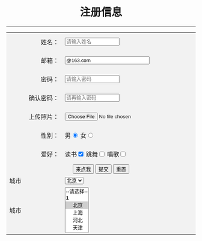 
<!DOCTYPE html>
<html>
<head>
	<title>表单元素</title>
	<meta http-equiv="Content-Type" content="text/html; charset=utf-8" />
</head>
<body>

<h1 align="center">注册信息</h1>
<hr color="#336699" />

<form action="action.php" method="get">
		
<table  cellspacing="0" align="center" width="600px" bgcolor="#f2f2f2" >
		
       
<tr>
   <td align="right" height="50px" width="200px">姓名：</td>
   <td align="left" width="400px"><input type="text" name="username" maxlength="5" size="15"  placeholder="请输入姓名"/></td>
</tr>
<tr>
   <td align="right" height="50px">邮箱：</td>
   <td align="left"><input type="text" name="email" maxlength="15" size="25" value="@163.com" /></td>
</tr>
<tr>
   <td align="right" height="50px">密码：</td>
   <td align="left"><input type="password" name="pwd" maxlength="8" size="15"  placeholder="请输入密码"/></td>
</tr>
<tr>
   <td align="right" height="50px">确认密码：</td>
   <td align="left"><input type="password" name="pwd" maxlength="8" size="15" placeholder="请再输入密码"/></td>
</tr>
<tr>
   <td align="right" height="50px">上传照片：</td>
   <td align="left"><input type="file" name="pic" /></td>
</tr>
<tr>
  <td align="right" height="50px">性别：</td>
   <td align="left">男<input type="radio" name="sex" value="man" checked/>
       女<input type="radio" name="sex" value="woman"/>
   </td>
</tr>
<tr>
   <td align="right"  height="50px">爱好：</td>
   <td align="left">读书<input type="checkbox" name="hobby" value="read" checked/>
       跳舞<input type="checkbox" name="hobby" value="dance"/>
       唱歌<input type="checkbox" name="hobby" value="sing"/>  
   </td>
</tr>
<tr >
   <td colspan="2" align="center" height="30px">
	    <input type="button" name="button" value="来点我"/> 
			<input type="submit" name="submit" value="提交"/>
			<input type="reset" name="reset" value="重置"/>  </td>

</tr>

<tr >

   <td>城市</td>
   <td>
      <select name="hie" >  
	  <option value="shanghai" >北京</option>
	  <option value="shanghai" >上海</option>
	  <option value="shanghai" >河北</option>
	  <option value="shanghai" >天津</option>
	  <option value="shanghai" >河南</option> 
      </select>

   </td>

</tr>



<tr >

   <td>城市</td>
   <td>
     <select name="city" size="6" multiple>
      <option value="123" >--请选择--</option>
      <optgroup label="1">    
	  <option value="bj1" selected>北京</option>
	  <option value="sh1" >上海</option>
	  <option value="hb1" >河北</option>
	  <option value="tj1" >天津</option>
	  <option value="hn1" >河南</option> 

      </optgroup>


      <optgroup  label="2">    
	  <option value="bj2" >北京</option>
	  <option value="sh2" >上海</option>
	  <option value="hb2" >河北</option>
	  <option value="tj2" >天津</option>
	  <option value="hn2" >河南</option>  

      </optgroup>
    </select>


    <textarea  name="" >
	 kdsjlkfjsdlfjlsfjdlksajflsjflsjflkjfjsadlfjasdlfjsldfjlsflsdjflsdjflsdjflsdflsdfjlsdfjlsjfsjflsdjfksdjflsdfljsdlfjsdljflsdjflsjdflasjflsjdfjasdlfjlsdjflsdjfsdlfjlsdjflsdjfwsdl   
    </textarea>
   </td>

</tr>



</table>
</form>
</body>
</html>
